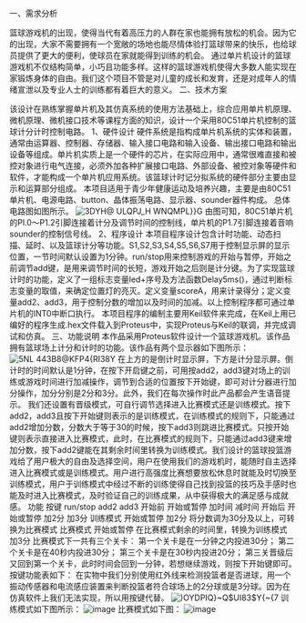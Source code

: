 一、需求分析

  篮球游戏机的出现，使得当代有着高压力的人群在家也能拥有放松的机会。因为它的出现，大家不需要拥有一个宽敞的场地也能尽情体验打篮球带来的快乐，也给球员提供了更大的便利，使球员在家就能得到训练的机会。 
  通过单片机设计的篮球游戏机不仅结构简单，小巧且功能多样。这样的篮球游戏机使得大多数人能实现在家锻炼身体的自由。我们这个项目不管是对儿童的成长和发育，还是对成年人的情绪宣泄以及专业人士的训练都有着巨大的意义。
二、技术方案

  该设计在熟练掌握单片机及其仿真系统的使用方法基础上，综合应用单片机原理、微机原理、微机接口技术等课程方面的知识，设计一个采用80C51单片机控制的篮球计分计时控制电路。
1、硬件设计
  硬件系统是指构成单片机系统的实体和装置，通常由运算器、控制器、存储器、输入接口电路和输入设备、输出接口电路和输出设备等组成。单片机实质上是一个硬件的芯片，在实际应用中，通常很难直接和被控对象进行电气连接，必须外加各种扩展接口电路、外部设备、被控对象等硬件和软件，才能构成一个单片机应用系统。该篮球计时记分拟系统的硬件部分主要由显示和运算部分组成。
  本项目适用于青少年健康运动及培养兴趣，主要是由80C51单片机、电源电路、button、晶体振荡电路、显示器、sounder器件构成。
总体电路图如图所示。
![3DYH@ ULQPJ_H WNQMPL}}G](https://github.com/user-attachments/assets/6fb7b27e-63ec-4d2a-8bf0-2dd426d5e2c8)
由图可知，80C51单片机的Pl.0～P1.2引脚连接着计分及调节时间的控制线，单片机的P1.7引脚连接着音响sounder的控制信号线。
2、程序设计
  本项目程序设计包含计时功能、动态扫描、延时、以及篮球计分等功能。S1,S2,S3,S4,S5,S6,S7用于控制显示屏的显示位置，一节时间默认设置为1分钟。run/stop用来控制游戏的开始与暂停，开始之前调节add键，是用来调节时间的长短，游戏开始之后则是计分键。为了实现篮球计时的功能，定义了一组标志变量led+序号及方法函数Delay5ms()，通过判断标志变量的取值，来确定位置灯的亮灭。定义变量scoreA，用来计录得分；定义变量add2、add3，用于控制分数的增加以及时间的加减。以上控制程序都可通过单片机的INT0中断口执行。
本项目程序的编制主要用Keil软件来完成，在Keil上用已编好的程序生成.hex文件载入到Proteus中，实现Proteus与Keil的联调，并完成调试和仿真。
三、功能说明
   本作品采用Proteus软件设计一个篮球游戏机。该作品拥有篮球场上计分和计时的功能。该作品有两个显示器如下图所示：
![5NL 44`3B8@KFP4{RI3`8Y](https://github.com/user-attachments/assets/a2952c70-2747-4922-9fbc-50d03bc39e14)
在上方的是倒计时显示屏，下方是计分显示屏。倒计时的时间默认是1分钟，在按下开启键之前，可用按add2，add3键对场上的训练或游戏时间进行加减操作，调节到合适的位置按下开始键，即可对计分器进行加分操作，加分分别是2分和3分。此外，我们在每次操作时此产品都会产生语音提示。
我们还设置有晋级模式，可自行调节选择进入比赛模式还是训练模式。按下add2，add3且按下开始键则表示的是训练模式，在训练模式的规则下，只能通过add2增加分数，分数大于等于30的时候，按下add3则跳进比赛模式。只按开始键则表示直接进入比赛模式，此时，在比赛模式的规则下，只能通过add3键来增加分数，按下add2键能在其剩余时间里转换为训练模式。我们设计的篮球投篮游戏给了用户极大的自由及选择空间，用户在使用我们的游戏机时，能随时自主选择进入比赛模式或是训练模式。用户进行高强度比赛想要放松休息时就能及时切换至训练模式，用户于训练模式中经过不断的训练使得自己找到投篮的技巧及手感时也能及时进入比赛模式，及时验证自己的训练成果，从中获得极大的满足感与成就感。
   功能       按键	run/stop	add2	add3
开始前	开始或暂停	加时间	减时间
开始后	开始或暂停	加2分	加3分
训练模式	开始或暂停	加2分	将分数调为30分及以上，可转换为比赛模式
比赛模式	开始或暂停	在比赛模式剩余的时间里，转换为训练模式	加3分
比赛模式下一共有三个关卡：
第一个关卡是在一分钟之内投进30分；
第二个关卡是在40秒内投进30分；
第三个关卡是在30秒内投进20分；
第三关晋级后又回到第一个关卡，此时时间会回到一分钟，若想继续游戏，则按下开始键即可。
按键功能表如下：
在实物中我们分别使用红外线来检测投篮者是否进球，用一个振动传感器和电流感应装置来判断投篮者符合球场上的2分球或是3分球。因为在仿真软件上我们无法实现，所以用按键代替。
![)OYDPIQ}~Q$$UI8$3$Y{~{7](https://github.com/user-attachments/assets/019a4ee8-0f72-400e-812c-9b1efd00079f)
训练模式如下图所示：
![image](https://github.com/user-attachments/assets/9c81c47d-6783-4b1d-aaaa-2d61a00981b6)
比赛模式如下图：
![image](https://github.com/user-attachments/assets/c281e3f4-ba2b-47f0-86e9-703b0d700808)
